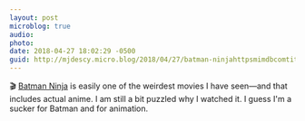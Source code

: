 ```yaml
---
layout: post
microblog: true
audio: 
photo: 
date: 2018-04-27 18:02:29 -0500
guid: http://mjdescy.micro.blog/2018/04/27/batman-ninjahttpsmimdbcomtitlett-is.html
---
```

🎬 [Batman Ninja](https://m.imdb.com/title/tt7451284/) is easily one of the weirdest movies I have seen—and that includes actual anime. I am still a bit puzzled why I watched it. I guess I'm a sucker for Batman and for animation.
